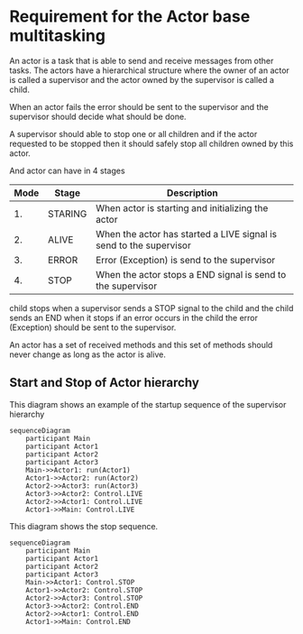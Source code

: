 # Requirement for the Actor base multitasking
An actor is a task that is able to send and receive messages from other tasks.
The actors have a hierarchical structure where the owner of an actor is called a supervisor and the actor owned by the supervisor is called a child.

When an actor fails the error should be sent to the supervisor and the supervisor should decide what should be done.

A supervisor should able to stop one or all children and if the actor requested to be stopped then it should safely stop all children owned by this actor.


And actor can have in 4 stages

| Mode | Stage | Description |
| --- | --- | --- |
| 1. |STARING | When actor is starting and initializing the actor |
| 2. |ALIVE   | When the actor has started a LIVE signal is send to the supervisor |
| 3. |ERROR   | Error (Exception) is send to the supervisor |
| 4. |STOP    | When the actor stops a END signal is send to the supervisor |

child stops when a supervisor sends a STOP signal to the child and the child sends an END when it stops if an error occurs in the child the error (Exception) should be sent to the supervisor.


An actor has a set of received methods and this set of methods should never change as long as the actor is alive.

## Start and Stop of Actor hierarchy 

This diagram shows an example of the startup sequence of the supervisor hierarchy
```mermaid
sequenceDiagram
    participant Main 
    participant Actor1
    participant Actor2
    participant Actor3
    Main->>Actor1: run(Actor1) 
    Actor1->>Actor2: run(Actor2) 
    Actor2->>Actor3: run(Actor3)
	Actor3->>Actor2: Control.LIVE
	Actor2->>Actor1: Control.LIVE
	Actor1->>Main: Control.LIVE
```

This diagram shows the stop sequence.
```mermaid
sequenceDiagram
    participant Main 
    participant Actor1
    participant Actor2
    participant Actor3
    Main->>Actor1: Control.STOP 
    Actor1->>Actor2: Control.STOP
    Actor2->>Actor3: Control.STOP
	Actor3->>Actor2: Control.END
	Actor2->>Actor1: Control.END
	Actor1->>Main: Control.END
```
